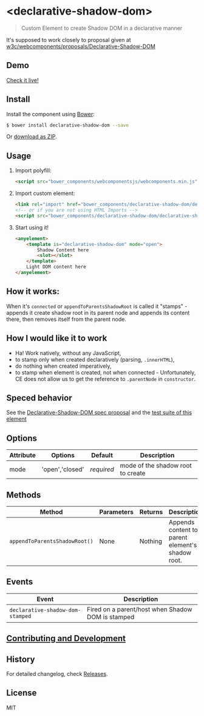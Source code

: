 # &lt;declarative-shadow-dom&gt;

> Custom Element to create Shadow DOM in a declarative manner

It's supposed to work closely to proposal given at [w3c/webcomponents/proposals/Declarative-Shadow-DOM](https://github.com/w3c/webcomponents/blob/gh-pages/proposals/Declarative-Shadow-DOM.md)

## Demo

[Check it live!](http://tomalec.github.io/declarative-shadow-dom)

## Install

Install the component using [Bower](http://bower.io/):

```sh
$ bower install declarative-shadow-dom --save
```

Or [download as ZIP](https://github.com/tomalec/declarative-shadow-dom/archive/master.zip).

## Usage

1. Import polyfill:

    ```html
    <script src="bower_components/webcomponentsjs/webcomponents.min.js"></script>
    ```

2. Import custom element:

    ```html
    <link rel="import" href="bower_components/declarative-shadow-dom/declarative-shadow-dom.html">
    <!-- or if you are not using HTML Imports -->
    <script src="bower_components/declarative-shadow-dom/declarative-shadow-dom.html"></script>
    ```

3. Start using it!

    ```html
    <anyelement>
        <template is="declarative-shadow-dom" mode="open">
            Shadow Content here
            <slot></slot>
        </template>
        Light DOM content here
    </anyelement>
    ```

## How it works:

When it's `connected` or `appendToParentsShadowRoot` is called it "stamps" - appends it create shadow root in its parent node and appends its content there, then removes itself from the parent node.

## How I would like it to work
- Ha! Work natively, without any JavaScript,
- to stamp only when created declaratively (parsing, `.innerHTML`),
- do nothing when created imperatively,
- to stamp when element is created, not when connected - Unfortunately, CE does not allow us to get the reference to `.parentNode` in `constructor`.


## Speced behavior

See the [Declarative-Shadow-DOM spec proposal](https://github.com/w3c/webcomponents/blob/gh-pages/proposals/Declarative-Shadow-DOM.md) and the [test suite of this element](https://tomalec.github.io/declarative-shadow-dom/test/)


## Options

Attribute     | Options         | Default      | Description
---           | ---             | ---          | ---
mode          | 'open','closed' | *required*   | mode of the shadow root to create

## Methods

Method                        | Parameters   | Returns     | Description
---                           | ---          | ---         | ---
`appendToParentsShadowRoot()` | None         | Nothing     | Appends content to parent element's shadow root.

## Events

Event                            | Description
---                              | ---
`declarative-shadow-dom-stamped` | Fired on a parent/host when Shadow DOM is stamped


## [Contributing and Development](CONTRIBUTING.md)

## History

For detailed changelog, check [Releases](https://github.com/tomalec/declarative-shadow-dom/releases).

## License

MIT
